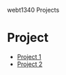 webt1340 Projects
<h1> Project </h1>
<ul>
    <li><a href="project1/icons.ai">Project 1</a></li>
    <li><a href="project1/cafe-logo.ai">Project 2</a></li>
    </ul>
